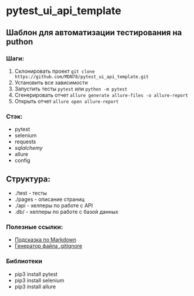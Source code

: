 # pytest_ui_api_template

## Шаблон для автоматизации тестирования на puthon 

### Шаги:
1. Склонировать проект `git clone https://github.com/MDN78/pytest_ui_api_template.git`
2. Установить все зависимости
3. Запустить тесты `pytest` или `python -m pytest`
4. Сгенерировать отчет `allure generate allure-files -o allure-report`
5. Открыть отчет `allure open allure-report`

### Стэк:
 - pytest
 - selenium
 - requests
 - _sqlalchemy_
 - allure
 - config

 ## Структура:
  - ./test - тесты
  - ./pages - описание страниц
  - ./api - хелперы по работе с API
  - .db/ - хелперы по работе с базой данных 


 ### Полезные ссылки:

 - [Подсказка по Markdown](https://www.markdownguide.org/cheat-sheet/)
 - [Генератор файла .gitignore](https://www.toptal.com/developers/gitignore/)

### Библиотеки
 - pip3 install pytest
 - pip3 install selenium
 - pip3 install allure